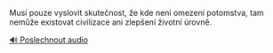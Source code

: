 
Musí pouze vyslovit skutečnost, že kde není omezení potomstva, tam nemůže existovat civilizace ani zlepšení životní úrovně.

[🔊 Poslechnout audio](/data/7-paragraphs/audio/chapter_133/para_011-Mus-pouze-vyslovit-skutenost-e-kde-nen-omezen.mp3)
